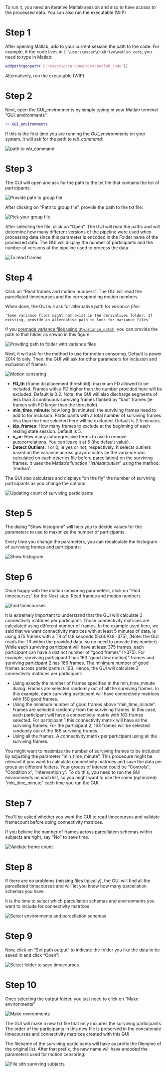 
To run it, you need an iterative Matlab session and also to have access to the 
processed data. You can also run the executable (WIP)

# Step 1

After opening Matlab, add to your current session the path to the code. For example, if the code lives in `C:\Users\oscar\OneDrive\matlab_code`, 
you need to type in Matlab:

```matlab
addpath(genpath('C:\Users\oscar\OneDrive\matlab_code'))
```

Alternatively, run the executable (WIP).

# Step 2

Next, open the GUI_environments by simply typing in your Matlab terminal “GUI_environments”:

```matlab
>> GUI_environments
```

If this is the first time you are running the *GUI_environments* on your system, it will ask for the path to *wb_command*:

![path to wb_command](./usage/path_wb_command.PNG)

# Step 3

The GUI will open and ask for the path to the txt file that contains the list of participants:

![Provide path to group file](./usage/path_txt.PNG)

After clicking on “Path to group file”, provide the path to the txt file:

![Pick your group file](./usage/provide_path_txt.png)

After selecting the file, click on “Open”. The GUI will read the paths and will determine how many different versions of the pipeline were used when processing data since this parameter is encoded in the Folder name of the processed data. The GUI will display the number of participants and the number of versions of the pipeline used to process the data.

![To read frames](./usage/to_read_frames.png)

# Step 4

Click on “Read frames and motion numbers”. The GUI will read the parcellated timecourses and the corresponding motion numbers. 

When done, the GUI will ask for alternative path for *variance files*:

    'Some variance files might not exist in the derivatives folder. If existing, provide an alternative path to look for variance files'

If you [premade variance files using `dtvariance_patch`](prep_variance.md), you can provide the path to that folder as shwon in this figure:

![Provding path to folder with variance files](./usage/path_variance_folder.png)


Next, it will ask for the method to use for motion censoring. Default is power 2014 fd only. Then, the GUI will ask for other parameters for inclusion and exclusion of frames:

![Motion censoring](./usage/gui_motion_censoring.png)

* **FD_th** (frame displacement threshold): maximum FD allowed to be included. Frames with a FD higher than the number provided here will be excluded. Default is 0.2. Note, the GUI will also discharge segments of less than 3 continuous surviving frames flanked by “bad” frames (ie frames with FD larger than the threshold).
* **min_time_minute**: how long (in minutes) the surviving frames need to add to for inclusion. Participants with a total number of surviving frames less than the time selected here will be excluded. Default is 2.5 minutes.
* **kip_frames**: How many frames to exclude at the beginning of each resting state session. Default is 5.
* **n_ar**: How many autoregressive terms to use to remove autocorrelations. You can leave it at 5 (the default value).
* **Detect Outliers**: 1 or 0, ie yes or not, respectively. It selects outliers based on the variance across grayordinates (ie the variance was calculated on each dtseries file before parcellation) on the surviving frames. It uses the Matlab’s function "*isthisanoutlier*” using the method: 'median'. 


The GUI also calculates and displays “on the fly” the number of surviving participants as you change the options

![Updating count of surviving participants](./usage/updating_count.png)



# Step 5

The dialog “Show histogram” will help you to decide values for the parameters to use to maximize the number of participants. 

Every time you change the parameters, you can recalculate the histogram of surviving frames and participants:

![Show histogram](./usage/show_hist_arrow.PNG)

# Step 6

Once happy with the motion censoring parameters, click on "Find timecourses" for the Next step: Read frames and motion numbers

![Find timecourses](./usage/find_timecourses.png)

It is extremely important to understand that the GUI will calculate 3 connectivity matrices per participant. Those connectivity matrices are calculated using different number of frames. 
In the example used here, we said that we want connectivity matrices with at least 5 minutes of data, ie using 375 frames with a TR of 0.8 seconds (5x60/0.8=375), (Note: the GUI reads the TR within the provided data, so no need to provide this number). 
While each surviving participant will have at least 375 frames, each participant can have a distinct number of “good frames” (>375). 
For example, surviving participant 1 has 163 “good (low motion)” frames and surviving participant 2 has 166 frames. The minimum number of good frames across participants is 163. Hence, the GUI will calculate 3 connectivity matrices per participant:

* Using exactly the number of frames specified in the min_time_minute dialog. Frames are selected randomly out of all the surviving frames. In this example, each surviving participant will have connectivity matrices with 150 good frames.
* Using the minimum number of good frames above “min_time_minute”. Frames are selected randomly from the surviving frames. In this case, each participant will have a connectivity matrix with 163 frames selected. For participant 1 this connectivity matrix will have all the surviving frames. For the participant 2, 163 frames will be selected randomly out of the 166 surviving frames.
* Using all the frames. A connectivity matrix per participant using all the surviving frames.

You might want to maximize the number of surviving frames to be included by adjusting the  parameter “min_time_minute”. This procedure might be relevant if you want to calculate connectivity matrices and save the data per group on different folders. Your groups of interest could be “Controls”, “Condition x”, “Intervention y”. To do this, you need to run the GUI environments on each list, so you might want to use the same (optimized) “min_time_minute” each time you run the GUI.

# Step 7

You'll be asked whether you want the GUI to read timecourses and validate framecount before doing connectivity matrices. 

If you believe the number of frames across parcellation schemas within subjects are right, say "No" to save time. 

![Validate frame count](./usage/validate_frame_count.png)

# Step 8

If there are no problems (missing files tipically), the GUI will find all the parcellated timecourses and will let you know how many parcellation schemas you have. 

It is the time to select which parcellation schemas and environments you want to include for connectivity matrices

![Select environments and parcellation schemas](./usage/select_parcel_env.png)

# Step 9

Now, click on “Set path output” to indicate the folder you like the data to be saved in and click “Open”:

![Select folder to save timecourses](./usage/select_folder_to_save_fconn.PNG)

# Step 10

Once selecting the output folder, you just need to click on “Make environments”

![Make rnvironments](./usage/make_env.png)

The GUI will make a new txt file that only includes the surviving participants. The order of the participants in this new file is preserved in the concatenate timecourses and connectivity matrices created with this GUI. 

The filename of the surviving participants will have as prefix the filename of the original list. After that prefix, the new name will have encoded the parameters used for motion censoring:

![File sith surviving subjects](./usage/surv_txt.PNG)
